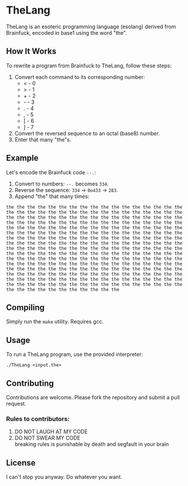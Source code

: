 # TheLang
TheLang is an esoteric programming language (esolang) derived from Brainfuck, encoded in base1 using the word "the".

How It Works
-------------

To rewrite a program from Brainfuck to TheLang, follow these steps:

1. Convert each command to its corresponding number:
	* \< - 0
	* \> - 1
	* \+ - 2
	* \- - 3
	* \. - 4
	* \, - 5
	* \[ - 6
	* \] - 7
2. Convert the reversed sequence to an octal (base8) number.
3. Enter that many "the"s.

Example
-------

Let's encode the Brainfuck code `--.`:

1. Convert to numbers: `--.` becomes `334`.
2. Reverse the sequence: `334` -> `0o433` -> `283`.
3. Append "the" that many times:
```
the the the the the the the the the the the the the the the the the the the the the the the the the the the the the the the the the the the the the the the the the the the the the the the the the the the the the the the the the the the the the the the the the the the the the the the the the the the the the the the the the the the the the the the the the the the the the the the the the the the the the the the the the the the the the the the the the the the the the the the the the the the the the the the the the the the the the the the the the the the the the the the the the the the the the the the the the the the the the the the the the the the the the the the the the the the the the the the the the the the the the the the the the the the the the the the the the the the the the the the the the the the the the the the the the the the the the the the the the the the the the the the the the the the the the the the the the the the the the the the the the the the the the the the the the the the the the the the the the the the the the the the the the the the the the the the the the the the the the the the the the the the
```

Compiling
----------

Simply run the `make` utility. Requires gcc.

Usage
-----

To run a TheLang program, use the provided interpreter:
```
./TheLang <input.the>
```

Contributing
------------

Contributions are welcome. Please fork the repository and submit a pull request.
### Rules to contributors:

1. DO NOT LAUGH AT MY CODE
2. DO NOT SWEAR MY CODE\
breaking rules is punishable by death and segfault in your brain

License
-------
I can't stop you anyway. Do whatever you want.